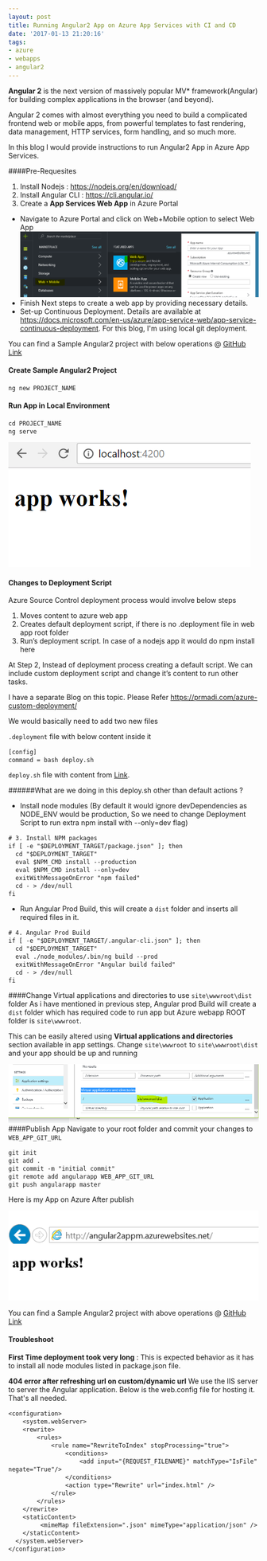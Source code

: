 ```yaml
---
layout: post
title: Running Angular2 App on Azure App Services with CI and CD
date: '2017-01-13 21:20:16'
tags:
- azure
- webapps
- angular2
---
```


**Angular 2** is the next version of massively popular MV* framework(Angular) for building complex applications in the browser (and beyond).

Angular 2 comes with almost everything you need to build a complicated frontend web or mobile apps, from powerful templates to fast rendering, data management, HTTP services, form handling, and so much more.

In this blog I would provide instructions to run Angular2 App in Azure App Services.

####Pre-Requesites
1) Install Nodejs : https://nodejs.org/en/download/
2) Install Angular CLI : https://cli.angular.io/
3) Create a **App Services Web App** in Azure Portal

* Navigate to Azure Portal and click on Web+Mobile option to select Web App
![Create Web App instance](/content/images/2017/01/webapp.PNG)
* Finish Next steps to create a web app by providing necessary details.
* Set-up Continuous Deployment. Details are available at https://docs.microsoft.com/en-us/azure/app-service-web/app-service-continuous-deployment. For this blog, I'm using local git deployment.

You can find a Sample Angular2 project with below operations @ [GitHub Link](https://github.com/prashanthmadi/angular2-azure-webapps)

#### Create Sample Angular2 Project
```
ng new PROJECT_NAME
```
#### Run App in Local Environment
```
cd PROJECT_NAME
ng serve
```
![Angular App in Local Env](/content/images/2017/01/localworking-1.PNG)

#### Changes to Deployment Script
 Azure Source Control deployment process would involve below steps

1. Moves content to azure web app
2. Creates default deployment script, if there is no .deployment file in web app root folder
3. Run’s deployment script. In case of a nodejs app it would do npm install here

At Step 2, Instead of deployment process creating a default script. We can include custom deployment script and change it’s content to run other tasks.

I have a separate Blog on this topic. Please Refer https://prmadi.com/azure-custom-deployment/

We would basically need to add two new files

`.deployment` file with below content inside it
```
[config]
command = bash deploy.sh
```
 `deploy.sh` file with content from [Link](https://github.com/prashanthmadi/angular2-azure-webapps/blob/master/deploy.sh). 

######What are we doing in this deploy.sh other than default actions ?
* Install node modules (By default it would ignore devDependencies as NODE_ENV would be production, So we need to change Deployment Script to run extra npm install with --only=dev flag)
```
# 3. Install NPM packages
if [ -e "$DEPLOYMENT_TARGET/package.json" ]; then
  cd "$DEPLOYMENT_TARGET"
  eval $NPM_CMD install --production
  eval $NPM_CMD install --only=dev
  exitWithMessageOnError "npm failed"
  cd - > /dev/null
fi
```
* Run Angular Prod Build, this will create a `dist` folder and inserts all required files in it.
```
# 4. Angular Prod Build
if [ -e "$DEPLOYMENT_TARGET/.angular-cli.json" ]; then
  cd "$DEPLOYMENT_TARGET"
  eval ./node_modules/.bin/ng build --prod
  exitWithMessageOnError "Angular build failed"
  cd - > /dev/null
fi
```
####Change Virtual applications and directories to use `site\wwwroot\dist` folder
As i have mentioned in previous step, Angular prod Build will create a `dist` folder which has required code to run app but Azure webapp ROOT folder is `site\wwwroot`.

This can be easily altered using **Virtual applications and directories** section available in app settings. Change `site\wwwroot` to `site\wwwroot\dist` and your app should be up and running

![](/content/images/2017/01/virtualdirectory.PNG)
####Publish App 
Navigate to your root folder and commit your changes to `WEB_APP_GIT_URL`
```
git init  
git add .  
git commit -m "initial commit"  
git remote add angularapp WEB_APP_GIT_URL  
git push angularapp master  
```

Here is my App on Azure After publish

![Angular2 App Azure](/content/images/2017/01/remoteworking.PNG)

You can find a Sample Angular2 project with above operations @ [GitHub Link](https://github.com/prashanthmadi/angular2-azure-webapps)

#### Troubleshoot
**First Time deployment took very long** : This is expected behavior as it has to install all node modules listed in package.json file.


**404 error after refreshing url on custom/dynamic url**
We use the IIS server to server the Angular application. Below is the web.config file for hosting it. That's all needed.

```
<configuration>
    <system.webServer>
    <rewrite>
        <rules>
            <rule name="RewriteToIndex" stopProcessing="true">
                <conditions>
                    <add input="{REQUEST_FILENAME}" matchType="IsFile" negate="True"/>
                </conditions>
                <action type="Rewrite" url="index.html" />
            </rule>
        </rules>
    </rewrite>
    <staticContent>
         <mimeMap fileExtension=".json" mimeType="application/json" />
    </staticContent>
  </system.webServer>
</configuration>
```